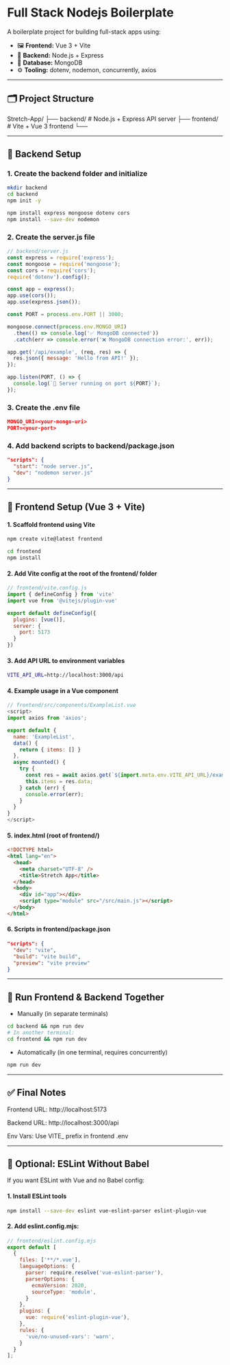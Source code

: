 # Full Stack Nodejs Boilerplate

A boilerplate project for building full-stack apps using:

- 🖼️ **Frontend:** Vue 3 + Vite
- 🧠 **Backend:** Node.js + Express
- 💾 **Database:** MongoDB
- ⚙️ **Tooling:** dotenv, nodemon, concurrently, axios

---

## 🗂️ Project Structure
Stretch-App/ 
  ├── backend/ # Node.js + Express API server 
  ├── frontend/ # Vite + Vue 3 frontend 
  └──

---

## 🔧 Backend Setup

### 1. Create the backend folder and initialize

```bash
mkdir backend
cd backend
npm init -y

npm install express mongoose dotenv cors
npm install --save-dev nodemon
```

### 2. Create the server.js file

```js
// backend/server.js
const express = require('express');
const mongoose = require('mongoose');
const cors = require('cors');
require('dotenv').config();

const app = express();
app.use(cors());
app.use(express.json());

const PORT = process.env.PORT || 3000;

mongoose.connect(process.env.MONGO_URI)
  .then(() => console.log('✅ MongoDB connected'))
  .catch(err => console.error('❌ MongoDB connection error:', err));

app.get('/api/example', (req, res) => {
  res.json({ message: 'Hello from API!' });
});

app.listen(PORT, () => {
  console.log(`🚀 Server running on port ${PORT}`);
});
```

### 3. Create the .env file

```json
MONGO_URI=<your-mongo-uri>
PORT=<your-port>
```

### 4. Add backend scripts to backend/package.json
```json
"scripts": {
  "start": "node server.js",
  "dev": "nodemon server.js"
}
```
---

## 🎨 Frontend Setup (Vue 3 + Vite)

#### 1. Scaffold frontend using Vite

```bash
npm create vite@latest frontend

cd frontend
npm install
```

#### 2. Add Vite config at the root of the frontend/ folder

```js
// frontend/vite.config.js
import { defineConfig } from 'vite'
import vue from '@vitejs/plugin-vue'

export default defineConfig({
  plugins: [vue()],
  server: {
    port: 5173
  }
})
```
#### 3. Add API URL to environment variables

```bash
VITE_API_URL=http://localhost:3000/api
```

#### 4. Example usage in a Vue component

```js
// frontend/src/components/ExampleList.vue
<script>
import axios from 'axios';

export default {
  name: 'ExampleList',
  data() {
    return { items: [] }
  },
  async mounted() {
    try {
      const res = await axios.get(`${import.meta.env.VITE_API_URL}/example`);
      this.items = res.data;
    } catch (err) {
      console.error(err);
    }
  }
}
</script>
```
#### 5. index.html (root of frontend/)

```html
<!DOCTYPE html>
<html lang="en">
  <head>
    <meta charset="UTF-8" />
    <title>Stretch App</title>
  </head>
  <body>
    <div id="app"></div>
    <script type="module" src="/src/main.js"></script>
  </body>
</html>
```

#### 6. Scripts in frontend/package.json

```json
"scripts": {
  "dev": "vite",
  "build": "vite build",
  "preview": "vite preview"
}
```

---

## 🧩 Run Frontend & Backend Together

- Manually (in separate terminals)
```bash
cd backend && npm run dev
# In another terminal:
cd frontend && npm run dev
```

- Automatically (in one terminal, requires concurrently)
```bash
npm run dev
```

---

## ✅ Final Notes
Frontend URL: http://localhost:5173

Backend URL: http://localhost:3000/api

Env Vars: Use VITE_ prefix in frontend .env

---

## 🧹 Optional: ESLint Without Babel
If you want ESLint with Vue and no Babel config:

#### 1. Install ESLint tools

```bash
npm install --save-dev eslint vue-eslint-parser eslint-plugin-vue
```

#### 2. Add eslint.config.mjs:

```js
// frontend/eslint.config.mjs
export default [
  {
    files: ['**/*.vue'],
    languageOptions: {
      parser: require.resolve('vue-eslint-parser'),
      parserOptions: {
        ecmaVersion: 2020,
        sourceType: 'module',
      }
    },
    plugins: {
      vue: require('eslint-plugin-vue'),
    },
    rules: {
      'vue/no-unused-vars': 'warn',
    }
  }
];
```